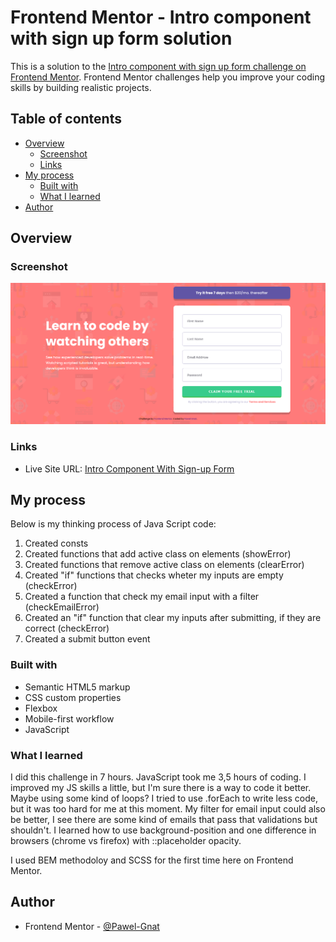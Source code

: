 # Frontend Mentor - Intro component with sign up form solution

This is a solution to the [Intro component with sign up form challenge on Frontend Mentor](https://www.frontendmentor.io/challenges/intro-component-with-signup-form-5cf91bd49edda32581d28fd1). Frontend Mentor challenges help you improve your coding skills by building realistic projects.

## Table of contents

- [Overview](#overview)
  - [Screenshot](#screenshot)
  - [Links](#links)
- [My process](#my-process)
  - [Built with](#built-with)
  - [What I learned](#what-i-learned)
- [Author](#author)

## Overview

### Screenshot

![](./screenshot.png)

### Links

- Live Site URL: [Intro Component With Sign-up Form](https://pawel-gnat.github.io/Frontend-Mentor-Intro-Component-With-Sign-up-Form/)

## My process

Below is my thinking process of Java Script code:

1. Created consts
2. Created functions that add active class on elements (showError)
3. Created functions that remove active class on elements (clearError)
4. Created "if" functions that checks wheter my inputs are empty (checkError)
5. Created a function that check my email input with a filter (checkEmailError)
6. Created an "if" function that clear my inputs after submitting, if they are correct (checkError)
7. Created a submit button event

### Built with

- Semantic HTML5 markup
- CSS custom properties
- Flexbox
- Mobile-first workflow
- JavaScript

### What I learned

I did this challenge in 7 hours. JavaScript took me 3,5 hours of coding. I improved my JS skills a little, but I'm sure there is a way to code it better. Maybe using some kind of loops? I tried to use .forEach to write less code, but it was too hard for me at this moment. My filter for email input could also be better, I see there are some kind of emails that pass that validations but shouldn't. I learned how to use background-position and one difference in browsers (chrome vs firefox) with ::placeholder opacity.

I used BEM methodoloy and SCSS for the first time here on Frontend Mentor.

## Author

- Frontend Mentor - [@Pawel-Gnat](https://www.frontendmentor.io/profile/Pawel-Gnat)
